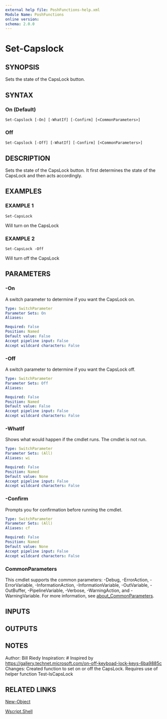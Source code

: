 ```yaml
---
external help file: PoshFunctions-help.xml
Module Name: PoshFunctions
online version:
schema: 2.0.0
---
```


# Set-Capslock

## SYNOPSIS
Sets the state of the CapsLock button.

## SYNTAX

### On (Default)
```
Set-Capslock [-On] [-WhatIf] [-Confirm] [<CommonParameters>]
```

### Off
```
Set-Capslock [-Off] [-WhatIf] [-Confirm] [<CommonParameters>]
```

## DESCRIPTION
Sets the state of the CapsLock button.
It first determines the state of the CapsLock and then acts accordingly.

## EXAMPLES

### EXAMPLE 1
```
Set-CapsLock
```

Will turn on the CapsLock

### EXAMPLE 2
```
Set-CapsLock -Off
```

Will turn off the CapsLock

## PARAMETERS

### -On
A switch parameter to determine if you want the CapsLock on.

```yaml
Type: SwitchParameter
Parameter Sets: On
Aliases:

Required: False
Position: Named
Default value: False
Accept pipeline input: False
Accept wildcard characters: False
```

### -Off
A switch parameter to determine if you want the CapsLock off.

```yaml
Type: SwitchParameter
Parameter Sets: Off
Aliases:

Required: False
Position: Named
Default value: False
Accept pipeline input: False
Accept wildcard characters: False
```

### -WhatIf
Shows what would happen if the cmdlet runs.
The cmdlet is not run.

```yaml
Type: SwitchParameter
Parameter Sets: (All)
Aliases: wi

Required: False
Position: Named
Default value: None
Accept pipeline input: False
Accept wildcard characters: False
```

### -Confirm
Prompts you for confirmation before running the cmdlet.

```yaml
Type: SwitchParameter
Parameter Sets: (All)
Aliases: cf

Required: False
Position: Named
Default value: None
Accept pipeline input: False
Accept wildcard characters: False
```

### CommonParameters
This cmdlet supports the common parameters: -Debug, -ErrorAction, -ErrorVariable, -InformationAction, -InformationVariable, -OutVariable, -OutBuffer, -PipelineVariable, -Verbose, -WarningAction, and -WarningVariable. For more information, see [about_CommonParameters](http://go.microsoft.com/fwlink/?LinkID=113216).

## INPUTS

## OUTPUTS

## NOTES
Author:      Bill Riedy
Inspiration: # Inspired by https://gallery.technet.microsoft.com/on-off-keyboad-lock-keys-6ba9885c
Changes:     Created function to set on or off the CapsLock.
Requires use of helper function Test-IsCapsLock

## RELATED LINKS

[New-Object]()

[Wscript.Shell]()

